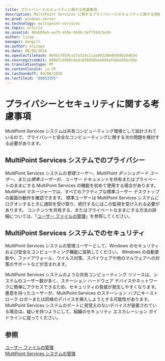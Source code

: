 ```yaml
---
title: プライバシーとセキュリティに関する考慮事項
description: MultiPoint Services に関するプライバシーとセキュリティに関する洞察を提供します。
ms.prod: windows-server
ms.technology: multipoint-services
ms.topic: article
ms.assetid: 00eb89e5-aaf5-450e-94d8-3ef759dc5e26
author: lizap
manager: dongill
ms.author: elizapo
ms.date: 08/04/2016
ms.openlocfilehash: 0b9b17919ca27a114c11aa903266d6450b28d634
ms.sourcegitcommit: b00d7c8968c4adc8f699dbee694afe6ed36bc9de
ms.translationtype: MT
ms.contentlocale: ja-JP
ms.lasthandoff: 04/08/2020
ms.locfileid: "80853355"
---
```

# <a name="privacy-and-security-considerations"></a>プライバシーとセキュリティに関する考慮事項
MultiPoint Services システムは共有コンピューティング環境として設計されているので、プライバシーと安全なコンピューティングに関する次の問題を検討する必要があります。  
  
## <a name="privacy-in-a-multipoint-services-system"></a>MultiPoint Services システムでのプライバシー  
MultiPoint Services システムの*管理ユーザー*、*MultiPoint ダッシュボード ユーザー*、または*標準ユーザー*が、ユーザー ドキュメントを共有またはプライベートのままにする MultiPoint Services の機能を初めて使用する場合があります。 MultiPoint マネージャーでは、すべてのアクティブな標準ユーザー デスクトップの画面の動作を確認できます。 標準ユーザーは MultiPoint Services システムにログオンするときに通知を受け取り、続行するにはこの監視を受け入れる必要があります。 コンテンツを共有する、またはプライベートなままにする方法の詳細については、「[ユーザー ファイルの管理](Manage-User-Files.md)」を参照してください。  
  
## <a name="security-in-a-multipoint-services-system"></a>MultiPoint Services システムでのセキュリティ  
MultiPoint Services システムの管理ユーザーとして、Windows のセキュリティおよび安全なコンピューティング機能に習熟してください。 Windows の自動更新や、ファイアウォール、ウイルス対策、スパイウェアや他のマルウェアへの対策のサポートなどが含まれます。   
  
MultiPoint Services システムのような共有コンピューティング リソースは、システムのユーザー数が多く、ステーション ハードウェア デバイスやネットワークに簡単にアクセスできるため、セキュリティの脅威が発生しやすくなります。 悪意を持ったユーザーが、MultiPoint Services のステーション ハブにキーストローク ロガーまたは同様のデバイスを挿入しようとする可能性があります。 MultiPoint Services システムのポートに見覚えのないデバイスが装着されている場合は、疑いを持つようにして、組織のセキュリティ エスカレーション ガイドラインに従ってください。  
  
## <a name="see-also"></a>参照  
[ユーザー ファイルの管理](Manage-User-Files.md)  
[MultiPoint Services システムの管理](Managing-Your-MultiPoint-Services-System.md)